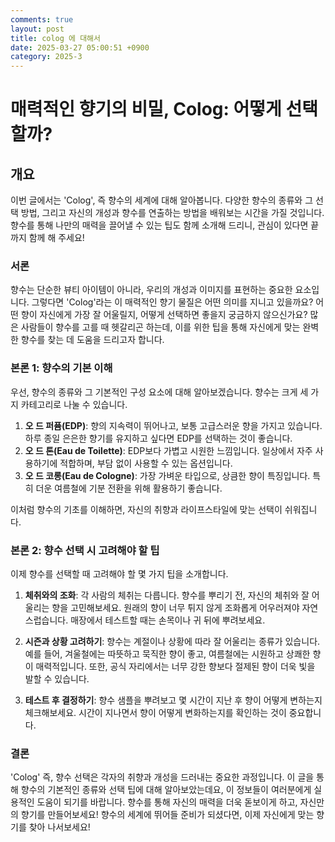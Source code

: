 ```yaml
---
comments: true
layout: post
title: colog 에 대해서
date: 2025-03-27 05:00:51 +0900
category: 2025-3
---
```


# 매력적인 향기의 비밀, Colog: 어떻게 선택할까?

## 개요
이번 글에서는 'Colog', 즉 향수의 세계에 대해 알아봅니다. 다양한 향수의 종류와 그 선택 방법, 그리고 자신의 개성과 향수를 연출하는 방법을 배워보는 시간을 가질 것입니다. 향수를 통해 나만의 매력을 끌어낼 수 있는 팁도 함께 소개해 드리니, 관심이 있다면 끝까지 함께 해 주세요!

### 서론
향수는 단순한 뷰티 아이템이 아니라, 우리의 개성과 이미지를 표현하는 중요한 요소입니다. 그렇다면 'Colog'라는 이 매력적인 향기 물질은 어떤 의미를 지니고 있을까요? 어떤 향이 자신에게 가장 잘 어울릴지, 어떻게 선택하면 좋을지 궁금하지 않으신가요? 많은 사람들이 향수를 고를 때 헷갈리곤 하는데, 이를 위한 팁을 통해 자신에게 맞는 완벽한 향수를 찾는 데 도움을 드리고자 합니다.

### 본론 1: 향수의 기본 이해
우선, 향수의 종류와 그 기본적인 구성 요소에 대해 알아보겠습니다. 향수는 크게 세 가지 카테고리로 나눌 수 있습니다. 

1. **오 드 퍼퓸(EDP)**: 향의 지속력이 뛰어나고, 보통 고급스러운 향을 가지고 있습니다. 하루 종일 은은한 향기를 유지하고 싶다면 EDP를 선택하는 것이 좋습니다.
2. **오 드 톤(Eau de Toilette)**: EDP보다 가볍고 시원한 느낌입니다. 일상에서 자주 사용하기에 적합하며, 부담 없이 사용할 수 있는 옵션입니다.
3. **오 드 코롱(Eau de Cologne)**: 가장 가벼운 타입으로, 상큼한 향이 특징입니다. 특히 더운 여름철에 기분 전환을 위해 활용하기 좋습니다.

이처럼 향수의 기초를 이해하면, 자신의 취향과 라이프스타일에 맞는 선택이 쉬워집니다.

### 본론 2: 향수 선택 시 고려해야 할 팁
이제 향수를 선택할 때 고려해야 할 몇 가지 팁을 소개합니다.

1. **체취와의 조화**: 각 사람의 체취는 다릅니다. 향수를 뿌리기 전, 자신의 체취와 잘 어울리는 향을 고민해보세요. 원래의 향이 너무 튀지 않게 조화롭게 어우러져야 자연스럽습니다. 매장에서 테스트할 때는 손목이나 귀 뒤에 뿌려보세요.

2. **시즌과 상황 고려하기**: 향수는 계절이나 상황에 따라 잘 어울리는 종류가 있습니다. 예를 들어, 겨울철에는 따뜻하고 묵직한 향이 좋고, 여름철에는 시원하고 상쾌한 향이 매력적입니다. 또한, 공식 자리에서는 너무 강한 향보다 절제된 향이 더욱 빛을 발할 수 있습니다.

3. **테스트 후 결정하기**: 향수 샘플을 뿌려보고 몇 시간이 지난 후 향이 어떻게 변하는지 체크해보세요. 시간이 지나면서 향이 어떻게 변화하는지를 확인하는 것이 중요합니다. 

### 결론
'Colog' 즉, 향수 선택은 각자의 취향과 개성을 드러내는 중요한 과정입니다. 이 글을 통해 향수의 기본적인 종류와 선택 팁에 대해 알아보았는데요, 이 정보들이 여러분에게 실용적인 도움이 되기를 바랍니다. 향수를 통해 자신의 매력을 더욱 돋보이게 하고, 자신만의 향기를 만들어보세요! 향수의 세계에 뛰어들 준비가 되셨다면, 이제 자신에게 맞는 향기를 찾아 나서보세요!
